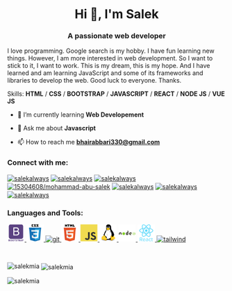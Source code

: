 <h1 align="center">Hi 👋, I'm Salek</h1>
<h3 align="center">A passionate web developer</h3>





<p>I love programming. Google search is my hobby. I have fun learning new things. However, I am more interested in web development. So I want to stick to it, I want to work. This is my dream, this is my hope. And I have learned and am learning JavaScript and some of its frameworks and libraries to develop the web. Good luck to everyone. Thanks.<p>


Skills: **HTML** / **CSS** / **BOOTSTRAP** / **JAVASCRIPT** / **REACT** / **NODE JS** / **VUE JS** 

- 🌱 I’m currently learning **Web Developement**

- 💬 Ask me about **Javascript**

- 📫 How to reach me **bhairabbari330@gmail.com**

<h3 align="left">Connect with me:</h3>
<p align="left">
<a href="https://codepen.io/salekalways" target="blank"><img align="center" src="https://raw.githubusercontent.com/rahuldkjain/github-profile-readme-generator/master/src/images/icons/Social/codepen.svg" alt="salekalways" height="30" width="40" /></a>
<a href="https://twitter.com/salekalways" target="blank"><img align="center" src="https://raw.githubusercontent.com/rahuldkjain/github-profile-readme-generator/master/src/images/icons/Social/twitter.svg" alt="salekalways" height="30" width="40" /></a>
<a href="https://linkedin.com/in/salekalways" target="blank"><img align="center" src="https://raw.githubusercontent.com/rahuldkjain/github-profile-readme-generator/master/src/images/icons/Social/linked-in-alt.svg" alt="salekalways" height="30" width="40" /></a>
<a href="https://stackoverflow.com/users/15304608/mohammad-abu-salek" target="blank"><img align="center" src="https://raw.githubusercontent.com/rahuldkjain/github-profile-readme-generator/master/src/images/icons/Social/stack-overflow.svg" alt="15304608/mohammad-abu-salek" height="30" width="40" /></a>
<a href="https://fb.com/salekalways" target="blank"><img align="center" src="https://raw.githubusercontent.com/rahuldkjain/github-profile-readme-generator/master/src/images/icons/Social/facebook.svg" alt="salekalways" height="30" width="40" /></a>
<a href="https://instagram.com/salekalways" target="blank"><img align="center" src="https://raw.githubusercontent.com/rahuldkjain/github-profile-readme-generator/master/src/images/icons/Social/instagram.svg" alt="salekalways" height="30" width="40" /></a>
<a href="https://www.youtube.com/c/salekalways" target="blank"><img align="center" src="https://raw.githubusercontent.com/rahuldkjain/github-profile-readme-generator/master/src/images/icons/Social/youtube.svg" alt="salekalways" height="30" width="40" /></a>
</p>

<h3 align="left">Languages and Tools:</h3>

<p align="left"> <a href="https://getbootstrap.com" target="_blank"> <img src="https://raw.githubusercontent.com/devicons/devicon/master/icons/bootstrap/bootstrap-plain-wordmark.svg" alt="bootstrap" width="40" height="40"/> </a> <a href="https://www.w3schools.com/css/" target="_blank"> <img src="https://raw.githubusercontent.com/devicons/devicon/master/icons/css3/css3-original-wordmark.svg" alt="css3" width="40" height="40"/> </a> <a href="https://git-scm.com/" target="_blank"> <img src="https://www.vectorlogo.zone/logos/git-scm/git-scm-icon.svg" alt="git" width="40" height="40"/> </a> <a href="https://www.w3.org/html/" target="_blank"> <img src="https://raw.githubusercontent.com/devicons/devicon/master/icons/html5/html5-original-wordmark.svg" alt="html5" width="40" height="40"/> </a> <a href="https://developer.mozilla.org/en-US/docs/Web/JavaScript" target="_blank"> <img src="https://raw.githubusercontent.com/devicons/devicon/master/icons/javascript/javascript-original.svg" alt="javascript" width="40" height="40"/> </a> <a href="https://www.linux.org/" target="_blank"> <img src="https://raw.githubusercontent.com/devicons/devicon/master/icons/linux/linux-original.svg" alt="linux" width="40" height="40"/> </a> <a href="https://nodejs.org" target="_blank"> <img src="https://raw.githubusercontent.com/devicons/devicon/master/icons/nodejs/nodejs-original-wordmark.svg" alt="nodejs" width="40" height="40"/> </a> <a href="https://reactjs.org/" target="_blank"> <img src="https://raw.githubusercontent.com/devicons/devicon/master/icons/react/react-original-wordmark.svg" alt="react" width="40" height="40"/> </a> <a href="https://tailwindcss.com/" target="_blank"> <img src="https://www.vectorlogo.zone/logos/tailwindcss/tailwindcss-icon.svg" alt="tailwind" width="40" height="40"/> </a> </p>

<br/>

<p><img align="left" src="https://github-readme-stats.vercel.app/api/top-langs?username=salekmia&show_icons=true&locale=en&layout=compact" alt="salekmia" /></p>

<p>&nbsp;<img align="center" src="https://github-readme-stats.vercel.app/api?username=salekmia&show_icons=true&locale=en" alt="salekmia" /></p>

<p><img align="center" src="https://github-readme-streak-stats.herokuapp.com/?user=salekmia&" alt="salekmia" /></p>
